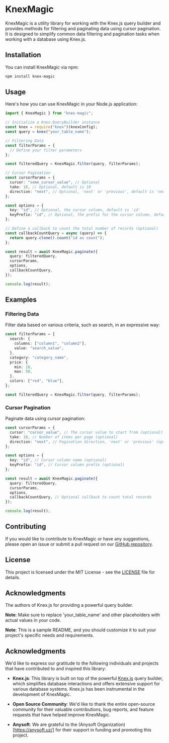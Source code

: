 # KnexMagic

KnexMagic is a utility library for working with the Knex.js query builder and provides methods for filtering and paginating data using cursor pagination. It is designed to simplify common data filtering and pagination tasks when working with a database using Knex.js.

## Installation

You can install KnexMagic via npm:

```bash
npm install knex-magic
```

## Usage

Here's how you can use KnexMagic in your Node.js application:

```ts
import { KnexMagic } from "knex-magic";

// Initialize a Knex.QueryBuilder instance
const knex = require("knex")(knexConfig);
const query = knex("your_table_name");

// Filtering Data
const filterParams = {
  // Define your filter parameters
};

const filteredQuery = KnexMagic.filter(query, filterParams);

// Cursor Pagination
const cursorParams = {
  cursor: "some_cursor_value", // Optional
  take: 10, // Optional, default is 10
  direction: "next", // Optional, 'next' or 'previous', default is 'next'
};

const options = {
  key: "id", // Optional, the cursor column, default is 'id'
  keyPrefix: "id", // Optional, the prefix for the cursor column, default is 'id'
};

// Define a callback to count the total number of records (optional)
const callbackCountQuery = async (query) => {
  return query.clone().count("id as count");
};

const result = await KnexMagic.paginate({
  query: filteredQuery,
  cursorParams,
  options,
  callbackCountQuery,
});

console.log(result);
```

## Examples

### Filtering Data

Filter data based on various criteria, such as search, in an expressive way:

```ts
const filterParams = {
  search: {
    columns: ["column1", "column2"],
    value: "search_value",
  },
  category: "category_name",
  price: {
    min: 10,
    max: 50,
  },
  colors: ["red", "blue"],
};

const filteredQuery = KnexMagic.filter(query, filterParams);
```

### Cursor Pagination

Paginate data using cursor pagination:

```ts
const cursorParams = {
  cursor: "cursor_value", // The cursor value to start from (optional)
  take: 10, // Number of items per page (optional)
  direction: "next", // Pagination direction, 'next' or 'previous' (optional)
};

const options = {
  key: "id", // Cursor column name (optional)
  keyPrefix: "id", // Cursor column prefix (optional)
};

const result = await KnexMagic.paginate({
  query: filteredQuery,
  cursorParams,
  options,
  callbackCountQuery, // Optional callback to count total records
});

console.log(result);
```

## Contributing

If you would like to contribute to KnexMagic or have any suggestions, please open an issue or submit a pull request on our [GitHub repository](https://github.com/mrrashidov/knex-nest).

## License

This project is licensed under the MIT License - see the [LICENSE](./LICENSE) file for details.

## Acknowledgments

The authors of Knex.js for providing a powerful query builder.

**Note**: Make sure to replace 'your_table_name' and other placeholders with actual values in your code.

**Note**: This is a sample README, and you should customize it to suit your project's specific needs and requirements.

## Acknowledgments

We'd like to express our gratitude to the following individuals and projects that have contributed to and inspired this library:

- **Knex.js**: This library is built on top of the powerful [Knex.js](https://knexjs.org/) query builder, which simplifies database interactions and offers extensive support for various database systems. Knex.js has been instrumental in the development of KnexMagic.

- **Open Source Community**: We'd like to thank the entire open-source community for their valuable contributions, bug reports, and feature requests that have helped improve KnexMagic.

- **Anysoft**: We are grateful to the (Anysoft Organization)[https://anysoft.uz/] for their support in funding and promoting this project.
